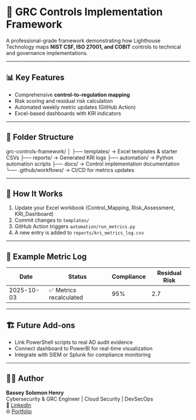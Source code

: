 # 🧩 GRC Controls Implementation Framework  

A professional-grade framework demonstrating how Lighthouse Technology maps **NIST CSF, ISO 27001, and COBIT** controls to technical and governance implementations.  

---

## 📊 Key Features
- Comprehensive **control-to-regulation mapping**
- Risk scoring and residual risk calculation
- Automated weekly metric updates (GitHub Action)
- Excel-based dashboards with KRI indicators

---

## 🧱 Folder Structure

grc-controls-framework/
│
├── templates/ → Excel templates & starter CSVs
├── reports/ → Generated KRI logs
├── automation/ → Python automation scripts
├── docs/ → Control implementation documentation
└── .github/workflows/ → CI/CD for metrics updates


---

## 🚀 How It Works
1. Update your Excel workbook (Control_Mapping, Risk_Assessment, KRI_Dashboard)  
2. Commit changes to `templates/`  
3. GitHub Action triggers `automation/run_metrics.py`  
4. A new entry is added to `reports/kri_metrics_log.csv`

---

## 🧠 Example Metric Log
| Date | Status | Compliance | Residual Risk |
|------|---------|-------------|---------------|
| 2025-10-03 | ✅ Metrics recalculated | 95% | 2.7 |

---

## 🏗️ Future Add-ons
- Link PowerShell scripts to real AD audit evidence  
- Connect dashboard to PowerBI for real-time visualization  
- Integrate with SIEM or Splunk for compliance monitoring  

---

## 👨‍💻 Author
**Bassey Solomon Henry**  
Cybersecurity & GRC Engineer | Cloud Security | DevSecOps  
🔗 [LinkedIn](https://www.linkedin.com/in/bassey-solomon-henry)  
🌐 [Portfolio](https://lighthouse-technology.vercel.app)

